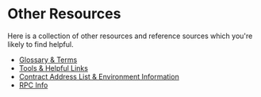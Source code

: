 # Other Resources

Here is a collection of other resources and reference sources which you're likely to find helpful.

- [Glossary & Terms](./glossary.md)
- [Tools & Helpful Links](./usefulLinks.md)
- [Contract Address List & Environment Information](./contracts.md)
- [RPC Info](./rpcnodes.md)
